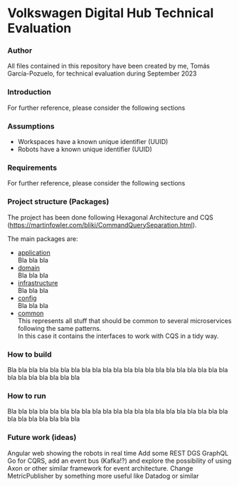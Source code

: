 # Volkswagen Digital Hub Technical Evaluation

### Author
All files contained in this repository have been created by me, Tomás García-Pozuelo, for technical evaluation during September 2023

### Introduction
For further reference, please consider the following sections

### Assumptions
- Workspaces have a known unique identifier (UUID)
- Robots have a known unique identifier (UUID)

### Requirements
For further reference, please consider the following sections

### Project structure (Packages)
The project has been done following Hexagonal Architecture and CQS (https://martinfowler.com/bliki/CommandQuerySeparation.html).

The main packages are:
- [application](src%2Fmain%2Fkotlin%2Fcom%2Fvolkswagen%2Ftechchallenge%2Fapplication)
  <br /> Bla bla bla
- [domain](src%2Fmain%2Fkotlin%2Fcom%2Fvolkswagen%2Ftechchallenge%2Fdomain)
  <br /> Bla bla bla
- [infrastructure](src%2Fmain%2Fkotlin%2Fcom%2Fvolkswagen%2Ftechchallenge%2Finfrastructure)
  <br /> Bla bla bla
- [config](src%2Fmain%2Fkotlin%2Fcom%2Fvolkswagen%2Ftechchallenge%2Fconfig)
  <br /> Bla bla bla
- [common](src%2Fmain%2Fkotlin%2Fcom%2Fvolkswagen%2Fcommon)
  <br />This represents all stuff that should be common to several microservices following the same patterns.
  <br />In this case it contains the interfaces to work with CQS in a tidy way.

### How to build
Bla bla bla bla bla bla bla bla bla bla bla bla bla bla bla bla bla bla bla bla bla bla bla bla bla bla bla bla

### How to run
Bla bla bla bla bla bla bla bla bla bla bla bla bla bla bla bla bla bla bla bla bla bla bla bla bla bla bla bla

### Future work (ideas)
Angular web showing the robots in real time
Add some REST DGS GraphQL
Go for CQRS, add an event bus (Kafka!?) and explore the possibility of using Axon or other similar framework for event architecture.
Change MetricPublisher by something more useful like Datadog or similar